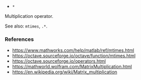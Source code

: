 * `*`

Multiplication operator.

See also: `mtimes`, `.*`.

### References

* https://www.mathworks.com/help/matlab/ref/mtimes.html
* https://octave.sourceforge.io/octave/function/mtimes.html
* https://octave.sourceforge.io/operators.html
* https://mathworld.wolfram.com/MatrixMultiplication.html
* https://en.wikipedia.org/wiki/Matrix_multiplication
